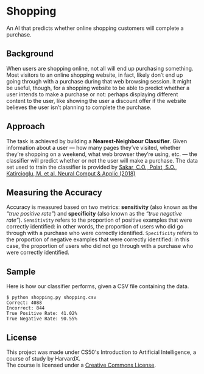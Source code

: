 # Shopping
An AI that predicts whether online shopping customers will complete a purchase.

## Background
When users are shopping online, not all will end up purchasing something. Most visitors to an online shopping website, in fact, likely don’t end up going through with a purchase during that web browsing session. It might be useful, though, for a shopping website to be able to predict whether a user intends to make a purchase or not: perhaps displaying different content to the user, like showing the user a discount offer if the website believes the user isn’t planning to complete the purchase.

## Approach
The task is achieved by building a **Nearest-Neighbour Classifier**. Given information about a user — how many pages they’ve visited, whether they’re shopping on a weekend, what web browser they’re using, etc. — the classifier will predict whether or not the user will make a purchase. The data set used to train the classifier is provided by [Sakar, C.O., Polat, S.O., Katircioglu, M. et al. Neural Comput & Applic (2018)](https://link.springer.com/article/10.1007%2Fs00521-018-3523-0)

## Measuring the Accuracy
Accuracy is measured based on two metrics: **sensitivity** (also known as the *“true positive rate”*) and **specificity** (also known as the *“true negative rate”*). ```Sensitivity``` refers to the proportion of positive examples that were correctly identified: in other words, the proportion of users who did go through with a purchase who were correctly identified. ```Specificity``` refers to the proportion of negative examples that were correctly identified: in this case, the proportion of users who did not go through with a purchase who were correctly identified. 

## Sample
Here is how our classifier performs, given a CSV file containing the data.
```
$ python shopping.py shopping.csv
Correct: 4088
Incorrect: 844
True Positive Rate: 41.02%
True Negative Rate: 90.55%
```

## License
This project was made under CS50's Introduction to Artificial Intelligence, a course of study by HarvardX.<br>
The course is licensed under a [Creative Commons License](https://creativecommons.org/licenses/by-nc-sa/4.0/legalcode).
